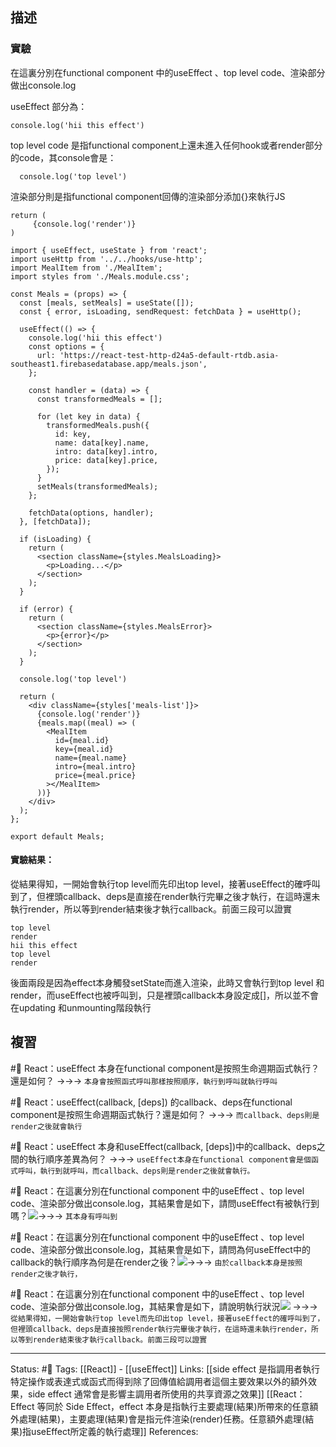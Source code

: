 ## 描述



### 實驗
在這裏分別在functional component 中的useEffect 、top level code、渲染部分做出console.log

useEffect  部分為：
```
console.log('hii this effect')
```

top level code 是指functional component上還未進入任何hook或者render部分的code，其console會是：
```
  console.log('top level')
```

渲染部分則是指functional component回傳的渲染部分添加\{\}來執行JS
```
return (
	 {console.log('render')}
)
```



```
import { useEffect, useState } from 'react';
import useHttp from '../../hooks/use-http';
import MealItem from './MealItem';
import styles from './Meals.module.css';

const Meals = (props) => {
  const [meals, setMeals] = useState([]);
  const { error, isLoading, sendRequest: fetchData } = useHttp();

  useEffect(() => {
    console.log('hii this effect')
    const options = {
      url: 'https://react-test-http-d24a5-default-rtdb.asia-southeast1.firebasedatabase.app/meals.json',
    };

    const handler = (data) => {
      const transformedMeals = [];

      for (let key in data) {
        transformedMeals.push({
          id: key,
          name: data[key].name,
          intro: data[key].intro,
          price: data[key].price,
        });
      }
      setMeals(transformedMeals);
    };

    fetchData(options, handler);
  }, [fetchData]);

  if (isLoading) {
    return (
      <section className={styles.MealsLoading}>
        <p>Loading...</p>
      </section>
    );
  }

  if (error) {
    return (
      <section className={styles.MealsError}>
        <p>{error}</p>
      </section>
    );
  }

  console.log('top level')

  return (
    <div className={styles['meals-list']}>
      {console.log('render')}
      {meals.map((meal) => (
        <MealItem
          id={meal.id}
          key={meal.id}
          name={meal.name}
          intro={meal.intro}
          price={meal.price}
        ></MealItem>
      ))}
    </div>
  );
};

export default Meals;
```

#### 實驗結果：

從結果得知，一開始會執行top level而先印出top level，接著useEffect的確呼叫到了，但裡頭callback、deps是直接在render執行完畢之後才執行，在這時還未執行render，所以等到render結束後才執行callback。前面三段可以證實

```
top level
render
hii this effect
top level
render
```

後面兩段是因為effect本身觸發setState而進入渲染，此時又會執行到top level 和render，而useEffect也被呼叫到，只是裡頭callback本身設定成\[\]，所以並不會在updating 和unmounting階段執行

## 複習

#🧠 React：useEffect 本身在functional component是按照生命週期函式執行？還是如何？ ->->-> `本身會按照函式呼叫那樣按照順序，執行到呼叫就執行呼叫`
<!--SR:!2022-11-11,3,250-->

#🧠 React：useEffect(callback, \[deps\]) 的callback、deps在functional component是按照生命週期函式執行？還是如何？ ->->-> `而callback、deps則是render之後就會執行`
<!--SR:!2022-11-11,3,250-->


#🧠 React：useEffect 本身和useEffect(callback, \[deps\])中的callback、deps之間的執行順序差異為何？ ->->-> `useEffect本身在functional component會是個函式呼叫，執行到就呼叫，而callback、deps則是render之後就會執行。`
<!--SR:!2022-11-11,3,250-->


#🧠 React：在這裏分別在functional component 中的useEffect 、top level code、渲染部分做出console.log，其結果會是如下，請問useEffect有被執行到嗎？![](https://res.cloudinary.com/dqfxgtyoi/image/upload/v1666681597/blog/react/effect/useEffect/useEffect-result_b7qfub.png)->->-> `其本身有呼叫到`
<!--SR:!2022-11-21,10,250-->


#🧠 React：在這裏分別在functional component 中的useEffect 、top level code、渲染部分做出console.log，其結果會是如下，請問為何useEffect中的callback的執行順序為何是在render之後？![](https://res.cloudinary.com/dqfxgtyoi/image/upload/v1666681597/blog/react/effect/useEffect/useEffect-result_b7qfub.png)->->-> `由於callback本身是按照render之後才執行，`
<!--SR:!2022-11-11,3,250-->


#🧠 React：在這裏分別在functional component 中的useEffect 、top level code、渲染部分做出console.log，其結果會是如下，請說明執行狀況![](https://res.cloudinary.com/dqfxgtyoi/image/upload/v1666681597/blog/react/effect/useEffect/useEffect-result_b7qfub.png) ->->-> `從結果得知，一開始會執行top level而先印出top level，接著useEffect的確呼叫到了，但裡頭callback、deps是直接按照render執行完畢後才執行，在這時還未執行render，所以等到render結束後才執行callback。前面三段可以證實`
<!--SR:!2022-11-21,10,250-->



---
Status: #🌱 
Tags:
[[React]] - [[useEffect]]
Links:
[[side effect 是指調用者執行特定操作或表達式或函式而得到除了回傳值給調用者這個主要效果以外的額外效果，side effect 通常會是影響主調用者所使用的共享資源之效果]]
[[React：Effect 等同於 Side Effect，effect 本身是指執行主要處理(結果)所帶來的任意額外處理(結果)，主要處理(結果)會是指元件渲染(render)任務。任意額外處理(結果)指useEffect所定義的執行處理]]
References: